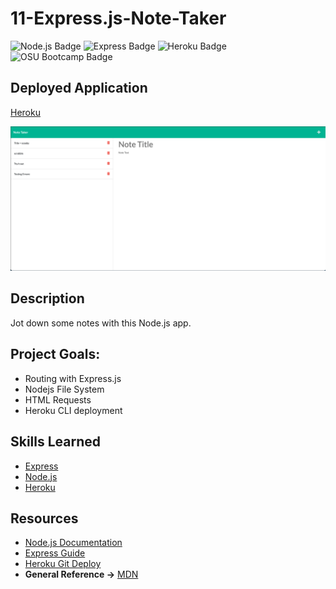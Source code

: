 # 11-Express.js-Note-Taker
![Node.js Badge](https://img.shields.io/badge/JavaScript-Node.js-green) ![Express Badge](https://img.shields.io/badge/Node.js-Express-green) ![Heroku Badge](https://img.shields.io/badge/Heroku-CLI-blue) ![OSU Bootcamp Badge](https://img.shields.io/badge/OSU-Bootcamp-red)

## Deployed Application
[Heroku](https://blooming-shore-33381.herokuapp.com/)

![Application Screenshot](public/assets/img/screenshot.png)

## Description
Jot down some notes with this Node.js app.

## Project Goals:
- Routing with Express.js
- Nodejs File System
- HTML Requests
- Heroku CLI deployment

## Skills Learned
- [Express](https://developer.mozilla.org/en-US/docs/Learn/Server-side/Express_Nodejs)
- [Node.js](https://developer.mozilla.org/en-US/docs/Glossary/Node.js?utm_campaign=feed&utm_medium=rss&utm_source=developer.mozilla.org)
- [Heroku](https://www.heroku.com/)
## Resources
- [Node.js Documentation](https://nodejs.org/en/docs/)
- [Express Guide](https://expressjs.com/en/guide/routing.html)
- [Heroku Git Deploy](https://devcenter.heroku.com/articles/git)
- **General Reference ->** [MDN](https://developer.mozilla.org/en-US/)
